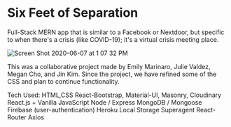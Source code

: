 # Six Feet of Separation

Full-Stack MERN app that is similar to a Facebook or Nextdoor, but specific to when there's a crisis (like COVID-19); it's a virtual crisis meeting place.

![Screen Shot 2020-06-07 at 1 07 32 PM](https://user-images.githubusercontent.com/30880308/83979100-bc073e80-a8c0-11ea-9560-d7ffea56a955.png)

This was a collaborative project made by Emily Marinaro, Julie Valdez, Megan Cho, and Jin Kim.
Since the project, we have refined some of the CSS and plan to continue functionality.

Tech Used:
HTML,CSS
React-Bootstrap, Material-UI, Masonry, Cloudinary
React.js + Vanilla JavaScript
Node / Express
MongoDB / Mongoose
Firebase (user-authentication)
Heroku
Local Storage
Superagent
React-Router
Axios
